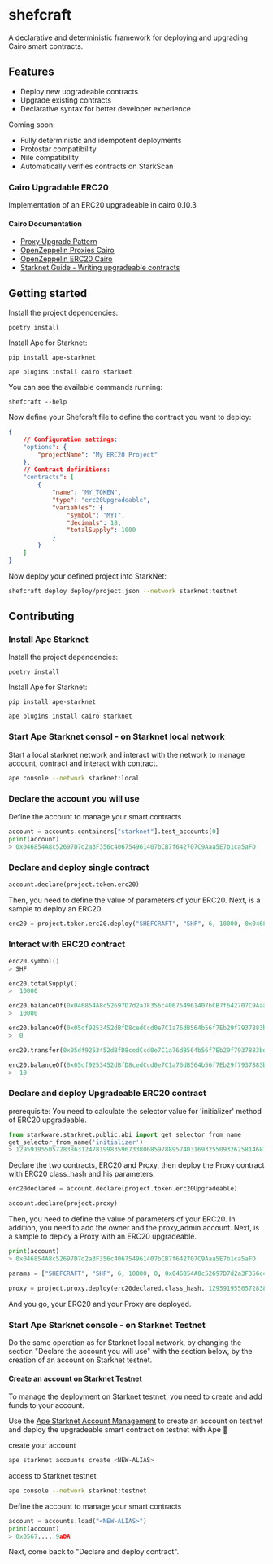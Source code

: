 # shefcraft

A declarative and deterministic framework for deploying and upgrading Cairo smart contracts.

## Features

- Deploy new upgradeable contracts
- Upgrade existing contracts
- Declarative syntax for better developer experience

Coming soon:
- Fully deterministic and idempotent deployments
- Protostar compatibility
- Nile compatibility
- Automatically verifies contracts on StarkScan

### Cairo Upgradable ERC20

Implementation of an ERC20 upgradeable in cairo 0.10.3

#### Cairo Documentation
- [Proxy Upgrade Pattern](https://docs.openzeppelin.com/upgrades-plugins/1.x/proxies)
- [OpenZeppelin Proxies Cairo](https://docs.openzeppelin.com/contracts-cairo/0.4.0b/proxies)
- [OpenZeppelin ERC20 Cairo](https://github.com/OpenZeppelin/cairo-contracts/tree/ad399728e6fcd5956a4ed347fb5e8ee731d37ec4/src/openzeppelin/token/erc20)
- [Starknet Guide - Writing upgradeable contracts](https://medium.com/@EmpiricNetwork/starknet-guide-writing-upgradable-contracts-using-a-proxy-af3f107f238b)

## Getting started

Install the project dependencies:
```
poetry install
```

Install Ape for Starknet:
```
pip install ape-starknet

ape plugins install cairo starknet
```

You can see the available commands running:

```
shefcraft --help
```

Now define your Shefcraft file to define the contract you want to deploy:

```json
{
    // Configuration settings:
    "options": {
        "projectName": "My ERC20 Project"
    },
    // Contract definitions:
    "contracts": [
        {
            "name": "MY_TOKEN",
            "type": "erc20Upgradeable",
            "variables": {
                "symbol": "MYT",
                "decimals": 18,
                "totalSupply": 1000
            }
        }
    ]
}
```

Now deploy your defined project into StarkNet:

```bash
shefcraft deploy deploy/project.json --network starknet:testnet
```

## Contributing

### Install Ape Starknet

Install the project dependencies:
```
poetry install
```

Install Ape for Starknet:
```
pip install ape-starknet

ape plugins install cairo starknet
```

### Start Ape Starknet consol - on Starknet local network

Start a local starknet network and interact with the network to manage account, contract and interact with contract.

```bash
ape console --network starknet:local
```

### Declare the account you will use

Define the account to manage your smart contracts
```python
account = accounts.containers["starknet"].test_accounts[0]
print(account)
> 0x046854A8c52697D7d2a3F356c406754961407bCB7f642707C9Aaa5E7b1ca5aFD
```

### Declare and deploy single contract

```python
account.declare(project.token.erc20)
```

Then, you need to define the value of parameters of your ERC20. Next, is a sample to deploy an ERC20.

```python
erc20 = project.token.erc20.deploy("SHEFCRAFT", "SHF", 6, 10000, 0x046854A8c52697D7d2a3F356c406754961407bCB7f642707C9Aaa5E7b1ca5aFD, sender=account)
```

### Interact with ERC20 contract

```python
erc20.symbol()
> SHF

erc20.totalSupply()
>  10000

erc20.balanceOf(0x046854A8c52697D7d2a3F356c406754961407bCB7f642707C9Aaa5E7b1ca5aFD)
>  10000

erc20.balanceOf(0x05df9253452dBfD8cedCcd0e7C1a76dB564b56f7Eb29f7937883bd8ce94f12F1)
>  0

erc20.transfer(0x05df9253452dBfD8cedCcd0e7C1a76dB564b56f7Eb29f7937883bd8ce94f12F1, 10, sender=account)

erc20.balanceOf(0x05df9253452dBfD8cedCcd0e7C1a76dB564b56f7Eb29f7937883bd8ce94f12F1)
>  10
```

### Declare and deploy Upgradeable ERC20 contract

prerequisite: You need to calculate the selector value for 'initializer' method of ERC20 upgradeable.

```python
from starkware.starknet.public.abi import get_selector_from_name
get_selector_from_name('initializer')
> 1295919550572838631247819983596733806859788957403169325509326258146877103642
```

Declare the two contracts, ERC20 and Proxy, then deploy the Proxy contract with ERC20 class_hash and his parameters. 

```python
erc20declared = account.declare(project.token.erc20Upgradeable)

account.declare(project.proxy)
```

Then, you need to define the value of parameters of your ERC20. In addition, you need to add the owner and the proxy_admin account. 
Next, is a sample to deploy a Proxy with an ERC20 upgradeable.

```python
print(account)
> 0x046854A8c52697D7d2a3F356c406754961407bCB7f642707C9Aaa5E7b1ca5aFD

params = ["SHEFCRAFT", "SHF", 6, 10000, 0, 0x046854A8c52697D7d2a3F356c406754961407bCB7f642707C9Aaa5E7b1ca5aFD, 0x046854A8c52697D7d2a3F356c406754961407bCB7f642707C9Aaa5E7b1ca5aFD, 0x046854A8c52697D7d2a3F356c406754961407bCB7f642707C9Aaa5E7b1ca5aFD]

proxy = project.proxy.deploy(erc20declared.class_hash, 1295919550572838631247819983596733806859788957403169325509326258146877103642, len(params), params, sender=account)
```

And you go, your ERC20 and your Proxy are deployed. 


### Start Ape Starknet console - on Starknet Testnet

Do the same operation as for Starknet local network, by changing the section "Declare the account you will use" with the section below, by the creation of an account on Starknet testnet.

#### Create an account on Starknet Testnet

To manage the deployment on Starknet testnet, you need to create and add funds to your account.

Use the [Ape Starknet Account Management](https://github.com/ApeWorX/ape-starknet#account-management) to create an account on testnet and deploy the upgradeable smart contract on testnet with Ape 🧪

create your account
```bash
ape starknet accounts create <NEW-ALIAS>
```

access to Starknet testnet
```bash
ape console --network starknet:testnet
```

Define the account to manage your smart contracts
```python
account = accounts.load("<NEW-ALIAS>")
print(account)
> 0x0567.....9aDA
```

Next, come back to "Declare and deploy contract".
